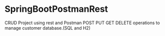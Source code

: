 # SpringBootPostmanRest
CRUD Project using rest and Postman
POST PUT GET DELETE operations to manage customer database.(SQL and H2)
